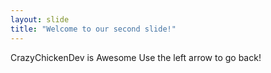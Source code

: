 ```yaml
---
layout: slide
title: "Welcome to our second slide!"
---
```

CrazyChickenDev is Awesome
Use the left arrow to go back!
